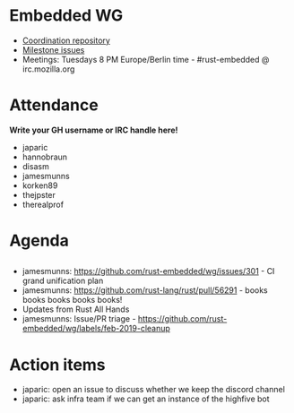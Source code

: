 # Embedded WG

- [Coordination repository](https://github.com/rust-embedded/wg)
- [Milestone issues](https://github.com/search?q=org%3Arust-embedded++is%3Aopen+milestone%3A2018&type=Issues)
- Meetings: Tuesdays 8 PM Europe/Berlin time - #rust-embedded @ irc.mozilla.org
# Attendance

**Write your GH username or IRC handle here!**

- japaric
- hannobraun
- disasm
- jamesmunns
- korken89
- thejpster
- therealprof



# Agenda
## 
- jamesmunns: https://github.com/rust-embedded/wg/issues/301 - CI grand unification plan
- jamesmunns: https://github.com/rust-lang/rust/pull/56291 - books books books books books!
- Updates from Rust All Hands
- jamesmunns: Issue/PR triage - https://github.com/rust-embedded/wg/labels/feb-2019-cleanup


# Action items
- japaric: open an issue to discuss whether we keep the discord channel
- japaric: ask infra team if we can get an instance of the highfive bot

